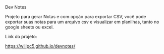 Dev Notes

Projeto para gerar Notas e com opção para exportar CSV,
você pode exportar suas notas para um arquivo csv e visualizar em planilhas,
tanto no google sheets ou excel.

Link do projeto:

https://willpc5.github.io/devnotes/